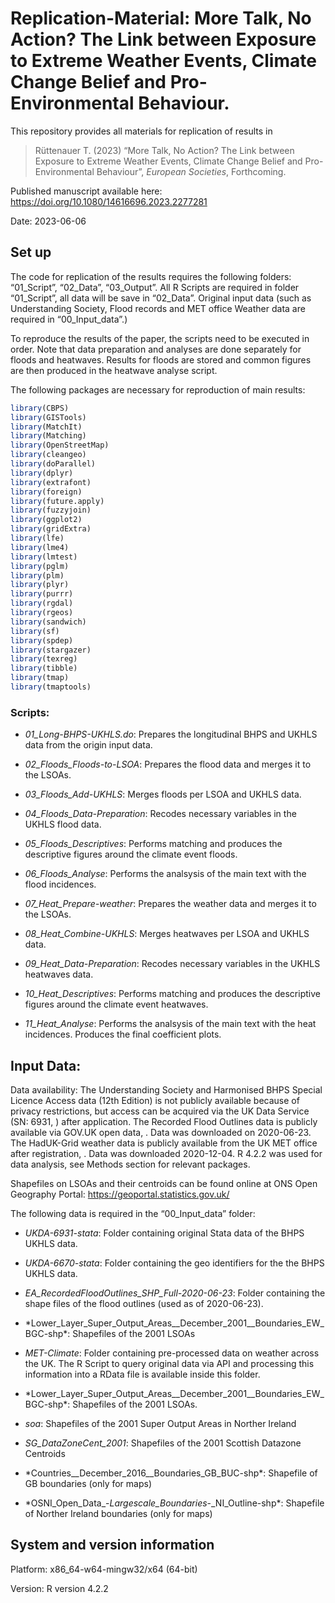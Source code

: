 
<!-- README.md is generated from README.Rmd. Please edit that file -->

# Replication-Material: More Talk, No Action? The Link between Exposure to Extreme Weather Events, Climate Change Belief and Pro-Environmental Behaviour.

This repository provides all materials for replication of results in

> Rüttenauer T. (2023) “More Talk, No Action? The Link between Exposure
> to Extreme Weather Events, Climate Change Belief and Pro-Environmental
> Behaviour”, *European Societies*, Forthcoming.

Published manuscript available here:
<https://doi.org/10.1080/14616696.2023.2277281>

<!-- Preprint available here: https://doi.org/10.31235/osf.io/574uf -->

Date: 2023-06-06

## Set up

The code for replication of the results requires the following folders:
“01_Script”, “02_Data”, “03_Output”. All R Scripts are required in
folder “01_Script”, all data will be save in “02_Data”. Original input
data (such as Understanding Society, Flood records and MET office
Weather data are required in “00_Input_data”.)

To reproduce the results of the paper, the scripts need to be executed
in order. Note that data preparation and analyses are done separately
for floods and heatwaves. Results for floods are stored and common
figures are then produced in the heatwave analyse script.

The following packages are necessary for reproduction of main results:

``` r
library(CBPS)
library(GISTools)
library(MatchIt)
library(Matching)
library(OpenStreetMap)
library(cleangeo)
library(doParallel)
library(dplyr)
library(extrafont)
library(foreign)
library(future.apply)
library(fuzzyjoin)
library(ggplot2)
library(gridExtra)
library(lfe)
library(lme4)
library(lmtest)
library(pglm)
library(plm)
library(plyr)
library(purrr)
library(rgdal)
library(rgeos)
library(sandwich)
library(sf)
library(spdep)
library(stargazer)
library(texreg)
library(tibble)
library(tmap)
library(tmaptools)
```

### Scripts:

- *01_Long-BHPS-UKHLS.do*: Prepares the longitudinal BHPS and UKHLS data
  from the origin input data.

- *02_Floods_Floods-to-LSOA*: Prepares the flood data and merges it to
  the LSOAs.

- *03_Floods_Add-UKHLS*: Merges floods per LSOA and UKHLS data.

- *04_Floods_Data-Preparation*: Recodes necessary variables in the UKHLS
  flood data.

- *05_Floods_Descriptives*: Performs matching and produces the
  descriptive figures around the climate event floods.

- *06_Floods_Analyse*: Performs the analsysis of the main text with the
  flood incidences.

- *07_Heat_Prepare-weather*: Prepares the weather data and merges it to
  the LSOAs.

- *08_Heat_Combine-UKHLS*: Merges heatwaves per LSOA and UKHLS data.

- *09_Heat_Data-Preparation*: Recodes necessary variables in the UKHLS
  heatwaves data.

- *10_Heat_Descriptives*: Performs matching and produces the descriptive
  figures around the climate event heatwaves.

- *11_Heat_Analyse*: Performs the analsysis of the main text with the
  heat incidences. Produces the final coefficient plots.

## Input Data:

Data availability: The Understanding Society and Harmonised BHPS Special
Licence Access data (12th Edition) is not publicly available because of
privacy restrictions, but access can be acquired via the UK Data Service
(SN: 6931, ) after application. The Recorded Flood Outlines data is
publicly available via GOV.UK open data, . Data was downloaded on
2020-06-23. The HadUK-Grid weather data is publicly available from the
UK MET office after registration, . Data was downloaded 2020-12-04. R
4.2.2 was used for data analysis, see Methods section for relevant
packages.

Shapefiles on LSOAs and their centroids can be found online at ONS Open
Geography Portal: <https://geoportal.statistics.gov.uk/>

The following data is required in the “00_Input_data” folder:

- *UKDA-6931-stata*: Folder containing original Stata data of the BHPS
  UKHLS data.

- *UKDA-6670-stata*: Folder containing the geo identifiers for the the
  BHPS UKHLS data.

- *EA_RecordedFloodOutlines_SHP_Full-2020-06-23*: Folder containing the
  shape files of the flood outlines (used as of 2020-06-23).

- \*Lower_Layer_Super_Output_Areas\_\_December_2001\_\_Boundaries_EW_BGC-shp\*:
  Shapefiles of the 2001 LSOAs

- *MET-Climate*: Folder containing pre-processed data on weather across
  the UK. The R Script to query original data via API and processing
  this information into a RData file is available inside this folder.

- \*Lower_Layer_Super_Output_Areas\_\_December_2001\_\_Boundaries_EW_BGC-shp\*:
  Shapefiles of the 2001 LSOAs.

- *soa*: Shapefiles of the 2001 Super Output Areas in Norther Ireland

- *SG_DataZoneCent_2001*: Shapefiles of the 2001 Scottish Datazone
  Centroids

- \*Countries\_\_December_2016\_\_Boundaries_GB_BUC-shp\*: Shapefile of
  GB boundaries (only for maps)

- \*OSNI_Open_Data\_-*Largescale_Boundaries*-\_NI_Outline-shp\*:
  Shapefile of Norther Ireland boundaries (only for maps)

## System and version information

Platform: x86_64-w64-mingw32/x64 (64-bit)

Version: R version 4.2.2
